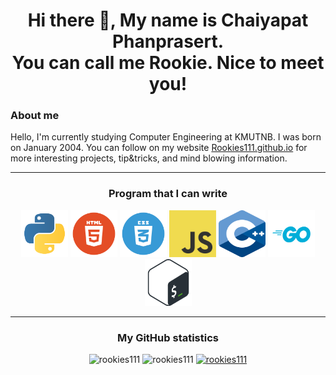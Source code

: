 <h1 align="center">Hi there 👋, My name is Chaiyapat Phanprasert.<br>You can call me Rookie. Nice to meet you!</h1>
<h3>About me</h3>
<p>Hello, I'm currently studying Computer Engineering at KMUTNB. I was born on January 2004. You can follow on my website <a href="https://rookies111.github.io/" target="_blank">Rookies111.github.io</a> for more interesting projects, tip&tricks, and mind blowing information.</p>

<!--
**Rookies111/Rookies111** is a ✨ _special_ ✨ repository because its `README.md` (this file) appears on your GitHub profile.

Here are some ideas to get you started:

- 🔭 I’m currently working on ...
- 🌱 I’m currently learning ...
- 👯 I’m looking to collaborate on ...
- 🤔 I’m looking for help with ...
- 💬 Ask me about ...
- 📫 How to reach me: ...
- 😄 Pronouns: ...
- ⚡ Fun fact: ...
-->

<hr>
<h3 align="center">Program that I can write</h3>
<div align="center">
    <img src="Program_Logo/python_logo.png" width=75px height=75px>
    <img src="Program_Logo/html_logo.png" width=75px height=75px>
    <img src="Program_Logo/css_logo.png" width=75px height=75px>
    <img src="Program_Logo/javascript_logo.png" width=75px height=75px>
    <img src="Program_Logo/C++_logo.png" width=75px height=75px>
    <img src="Program_Logo/Go-Logo.png" width=75px height=75px>
    <img src="Program_Logo/Bash_Logo.png" width=75px height=75px>
</div>

<hr>
<h3 align="center">My GitHub statistics</h3>
<div align="center">
    <img src="https://github-readme-stats.vercel.app/api/top-langs?username=rookies111&show_icons=true&theme=dark&locale=en&layout=compact" alt="rookies111">
    <img src="https://github-readme-stats.vercel.app/api?username=rookies111&show_icons=true&theme=dark&bg_color=000000&locale=en" alt="rookies111" height=165px>
    <a href="https://github.com/ryo-ma/github-profile-trophy">
        <img src="https://github-profile-trophy.vercel.app/?username=rookies111&theme=onedark" alt="rookies111" />
    </a>
</div>
